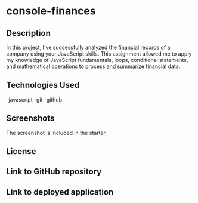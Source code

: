 # console-finances

## Description
In this project, I've successfully analyzed the financial records of a company using your JavaScript skills. This assignment allowed me to apply my knowledge of JavaScript fundamentals, loops, conditional statements, and mathematical operations to process and summarize financial data.

## Technologies Used
-javascript
-git
-github
## Screenshots
The screenshot is included in the starter.

## License 

## Link to GitHub repository

## Link to deployed application